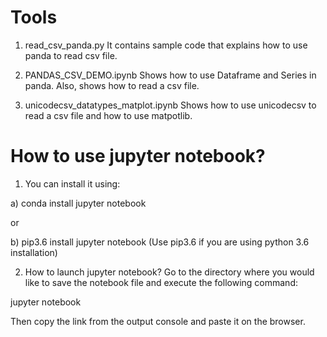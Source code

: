 # Tools


1) read_csv_panda.py
It contains sample code that explains how to use panda to read csv file.

2) PANDAS_CSV_DEMO.ipynb
Shows how to use Dataframe and Series in panda. Also, shows how to read a csv file.

3) unicodecsv_datatypes_matplot.ipynb
Shows how to use unicodecsv to read a csv file and how to use matpotlib.



# How to use jupyter notebook?

1. You can install it using:

a) conda install jupyter notebook

or 

b) pip3.6 install jupyter notebook
(Use pip3.6 if you are using python 3.6 installation)

2) How to launch jupyter notebook?
Go to the directory where you would like to save the notebook file and execute the following command:

jupyter notebook

Then copy the link from the output console and paste it on the browser.

